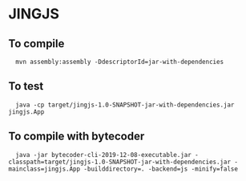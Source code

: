# JINGJS

## To compile

```shell
  mvn assembly:assembly -DdescriptorId=jar-with-dependencies
```

## To test

```shell
  java -cp target/jingjs-1.0-SNAPSHOT-jar-with-dependencies.jar jingjs.App
```

## To compile with bytecoder

```shell
  java -jar bytecoder-cli-2019-12-08-executable.jar -classpath=target/jingjs-1.0-SNAPSHOT-jar-with-dependencies.jar -mainclass=jingjs.App -builddirectory=. -backend=js -minify=false
```
